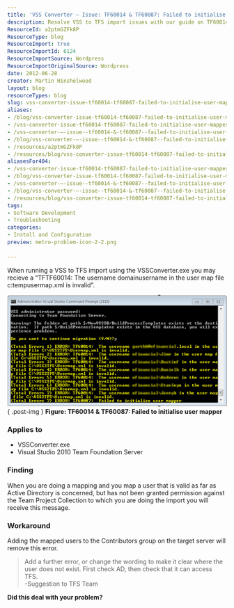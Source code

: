 ```yaml
---
title: 'VSS Converter – Issue: TF60014 & TF60087: Failed to initialise user mapper'
description: Resolve VSS to TFS import issues with our guide on TF60014 & TF60087 errors. Learn how to fix user mapping problems and streamline your migration process.
ResourceId: a2ptmGZFk8P
ResourceType: blog
ResourceImport: true
ResourceImportId: 6124
ResourceImportSource: Wordpress
ResourceImportOriginalSource: Wordpress
date: 2012-06-28
creator: Martin Hinshelwood
layout: blog
resourceTypes: blog
slug: vss-converter-issue-tf60014-tf60087-failed-to-initialise-user-mapper
aliases:
- /blog/vss-converter-issue-tf60014-tf60087-failed-to-initialise-user-mapper
- /vss-converter-issue-tf60014-tf60087-failed-to-initialise-user-mapper
- /vss-converter-–-issue--tf60014-&-tf60087--failed-to-initialise-user-mapper
- /blog/vss-converter-–-issue--tf60014-&-tf60087--failed-to-initialise-user-mapper
- /resources/a2ptmGZFk8P
- /resources/blog/vss-converter-issue-tf60014-tf60087-failed-to-initialise-user-mapper
aliasesFor404:
- /vss-converter-issue-tf60014-tf60087-failed-to-initialise-user-mapper
- /blog/vss-converter-issue-tf60014-tf60087-failed-to-initialise-user-mapper
- /vss-converter-–-issue--tf60014-&-tf60087--failed-to-initialise-user-mapper
- /blog/vss-converter-–-issue--tf60014-&-tf60087--failed-to-initialise-user-mapper
- /resources/blog/vss-converter-issue-tf60014-tf60087-failed-to-initialise-user-mapper
tags:
- Software Development
- Troubleshooting
categories:
- Install and Configuration
preview: metro-problem-icon-2-2.png

---
```

When running a VSS to TFS import using the VSSConverter.exe you may recieve a “TFTF60014: The username domainusername in the user map file c:tempusermap.xml is invalid”.

[![image](images/image_thumb62-1-1.png "image")](http://blog.hinshelwood.com/files/2012/06/image80.png)  
{ .post-img }
**Figure: TF60014 & TF60087: Failed to initialise user mapper**

### Applies to

- VSSConverter.exe
- Visual Studio 2010 Team Foundation Server

### Finding

When you are doing a mapping and you map a user that is valid as far as Active Directory is concerned, but has not been granted permission against the Team Project Collection to which you are doing the import you will receive this message.

### Workaround

Adding the mapped users to the Contributors group on the target server will remove this error.

> Add a further error, or change the wording to make it clear where the user does not exist. First check AD, then check that it can access TFS.  
> \-Suggestion to TFS Team

**Did this deal with your problem?**
